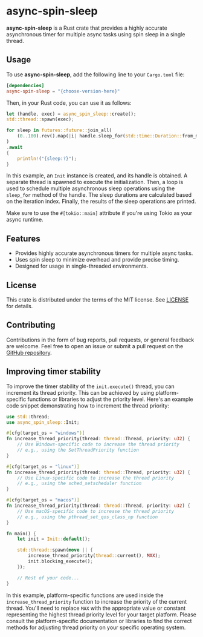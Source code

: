 # async-spin-sleep

**async-spin-sleep** is a Rust crate that provides a highly accurate asynchronous timer for multiple async tasks using spin sleep in a single thread.

## Usage

To use **async-spin-sleep**, add the following line to your `Cargo.toml` file:

```toml
[dependencies]
async-spin-sleep = "{choose-version-here}"
```

Then, in your Rust code, you can use it as follows:

```rust
let (handle, exec) = async_spin_sleep::create();
std::thread::spawn(exec);

for sleep in futures::future::join_all(
    (0..100).rev().map(|i| handle.sleep_for(std::time::Duration::from_micros(i) * 150)),
)
.await
{
    println!("{sleep:?}");
}
```

In this example, an `Init` instance is created, and its handle is obtained. A separate thread is spawned to execute the initialization. Then, a loop is used to schedule multiple asynchronous sleep operations using the `sleep_for` method of the handle. The sleep durations are calculated based on the iteration index. Finally, the results of the sleep operations are printed.

Make sure to use the `#[tokio::main]` attribute if you're using Tokio as your async runtime.

## Features

- Provides highly accurate asynchronous timers for multiple async tasks.
- Uses spin sleep to minimize overhead and provide precise timing.
- Designed for usage in single-threaded environments.

## License

This crate is distributed under the terms of the MIT license. See [LICENSE](LICENSE) for details.

## Contributing

Contributions in the form of bug reports, pull requests, or general feedback are welcome. Feel free to open an issue or submit a pull request on the [GitHub repository](https://github.com/kang-sw/async-spin-sleep-rs).

## Improving timer stability

To improve the timer stability of the `init.execute()` thread, you can increment its thread priority. This can be achieved by using platform-specific functions or libraries to adjust the priority level. Here's an example code snippet demonstrating how to increment the thread priority:

```rust
use std::thread;
use async_spin_sleep::Init;

#[cfg(target_os = "windows")]
fn increase_thread_priority(thread: thread::Thread, priority: u32) {
    // Use Windows-specific code to increase the thread priority
    // e.g., using the SetThreadPriority function
}

#[cfg(target_os = "linux")]
fn increase_thread_priority(thread: thread::Thread, priority: u32) {
    // Use Linux-specific code to increase the thread priority
    // e.g., using the sched_setscheduler function
}

#[cfg(target_os = "macos")]
fn increase_thread_priority(thread: thread::Thread, priority: u32) {
    // Use macOS-specific code to increase the thread priority
    // e.g., using the pthread_set_qos_class_np function
}

fn main() {
    let init = Init::default();

    std::thread::spawn(move || {
        increase_thread_priority(thread::current(), MAX);
        init.blocking_execute();
    });

    // Rest of your code...
}
```

In this example, platform-specific functions are used inside the `increase_thread_priority` function
to increase the priority of the current thread. You'll need to replace `MAX` with the appropriate
value or constant representing the highest thread priority level for your target platform. Please
consult the platform-specific documentation or libraries to find the correct methods for adjusting
thread priority on your specific operating system.
